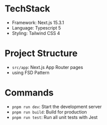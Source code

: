 # TechStack

- Framework: Next.js 15.3.1
- Language: Typescript 5
- Styling: Tailwind CSS 4

# Project Structure

- `src/app`: Next.js App Router pages
- using FSD Pattern

# Commands

- `pnpm run dev`: Start the development server
- `pnpm run build`: Build for production
- `pnpm run test`: Run all unit tests with Jest
